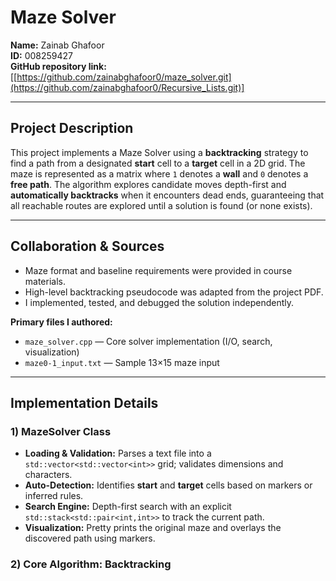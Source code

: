 # Maze Solver

**Name:** Zainab Ghafoor  
**ID:** 008259427  
**GitHub repository link:** [[https://github.com/zainabghafoor0/maze_solver.git](https://github.com/zainabghafoor0/Recursive_Lists.git)]

---

## Project Description

This project implements a Maze Solver using a **backtracking** strategy to find a path from a designated **start** cell to a **target** cell in a 2D grid. The maze is represented as a matrix where `1` denotes a **wall** and `0` denotes a **free path**. The algorithm explores candidate moves depth-first and **automatically backtracks** when it encounters dead ends, guaranteeing that all reachable routes are explored until a solution is found (or none exists).

---

## Collaboration & Sources

- Maze format and baseline requirements were provided in course materials.
- High-level backtracking pseudocode was adapted from the project PDF.
- I implemented, tested, and debugged the solution independently.

**Primary files I authored:**  
- `maze_solver.cpp` — Core solver implementation (I/O, search, visualization)  
- `maze0-1_input.txt` — Sample 13×15 maze input

---

## Implementation Details

### 1) MazeSolver Class
- **Loading & Validation:** Parses a text file into a `std::vector<std::vector<int>>` grid; validates dimensions and characters.  
- **Auto-Detection:** Identifies **start** and **target** cells based on markers or inferred rules.  
- **Search Engine:** Depth-first search with an explicit `std::stack<std::pair<int,int>>` to track the current path.  
- **Visualization:** Pretty prints the original maze and overlays the discovered path using markers.

### 2) Core Algorithm: Backtracking

